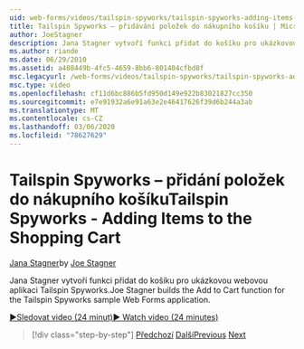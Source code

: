 ```yaml
---
uid: web-forms/videos/tailspin-spyworks/tailspin-spyworks-adding-items-to-the-shopping-cart
title: Tailspin Spyworks – přidávání položek do nákupního košíku | Microsoft Docs
author: JoeStagner
description: Jana Stagner vytvoří funkci přidat do košíku pro ukázkovou webovou aplikaci Tailspin Spyworks.
ms.author: riande
ms.date: 06/29/2010
ms.assetid: a408449b-4fc5-4659-8bb6-801404cfbd8f
msc.legacyurl: /web-forms/videos/tailspin-spyworks/tailspin-spyworks-adding-items-to-the-shopping-cart
msc.type: video
ms.openlocfilehash: cf11d6bc886b5fd950d149e922b83021827cc350
ms.sourcegitcommit: e7e91932a6e91a63e2e46417626f39d6b244a3ab
ms.translationtype: MT
ms.contentlocale: cs-CZ
ms.lasthandoff: 03/06/2020
ms.locfileid: "78627629"
---
```

# <a name="tailspin-spyworks---adding-items-to-the-shopping-cart"></a><span data-ttu-id="c2c03-103">Tailspin Spyworks – přidání položek do nákupního košíku</span><span class="sxs-lookup"><span data-stu-id="c2c03-103">Tailspin Spyworks - Adding Items to the Shopping Cart</span></span>

<span data-ttu-id="c2c03-104">[Jana Stagner](https://github.com/JoeStagner)</span><span class="sxs-lookup"><span data-stu-id="c2c03-104">by [Joe Stagner](https://github.com/JoeStagner)</span></span>

<span data-ttu-id="c2c03-105">Jana Stagner vytvoří funkci přidat do košíku pro ukázkovou webovou aplikaci Tailspin Spyworks.</span><span class="sxs-lookup"><span data-stu-id="c2c03-105">Joe Stagner builds the Add to Cart function for the Tailspin Spyworks sample Web Forms application.</span></span>

[<span data-ttu-id="c2c03-106">&#9654;Sledovat video (24 minut)</span><span class="sxs-lookup"><span data-stu-id="c2c03-106">&#9654; Watch video (24 minutes)</span></span>](https://channel9.msdn.com/Blogs/ASP-NET-Site-Videos/tailspin-spyworks-adding-items-to-the-shopping-cart)

> [!div class="step-by-step"]
> <span data-ttu-id="c2c03-107">[Předchozí](tailspin-spyworks-display-per-product-details.md)
> [Další](tailspin-spyworks-display-shopping-cart.md)</span><span class="sxs-lookup"><span data-stu-id="c2c03-107">[Previous](tailspin-spyworks-display-per-product-details.md)
[Next](tailspin-spyworks-display-shopping-cart.md)</span></span>
